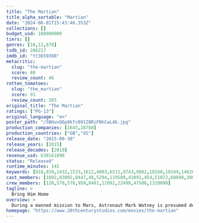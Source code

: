 ```yaml
---
title: "The Martian"
title_alpha_sortable: "Martian"
date: "2024-06-01T15:43:46.353Z"
collections: []
budget_usd: 108000000
tiers: []
genres: [18,12,878]
tsdb_id: 286217
imdb_id: "tt3659388"
metacritic:
  slug: "the-martian"
  score: 80
  review_count: 46
rotten_tomatoes:
  slug: "the_martian"
  score: 91
  review_count: 385
original_title: "The Martian"
ratings: ["PG-13"]
original_language: "en"
poster_path: "/5BHuvQ6p9kfc091Z8RiFNhCwL4b.jpg"
production_companies: [1645,28788]
production_countries: ["GB","US"]
release_date: "2015-09-30"
release_years: [2015]
release_decades: [2010]
revenue_usd: 630161890
status: "Released"
runtime_minutes: 141
keywords: [818,839,1432,1533,1612,4003,6511,9743,9882,10160,10349,14626,15354,179431,209280,239329,256328]
cast_members: [1892,83002,8447,48,5294,119589,41091,454,51072,60898,30082,1110405,240724,76547,1509615]
crew_members: [120,578,578,950,8401,11092,22498,47506,1320090]
tagline: >
  Bring Him Home
overview: >
  During a manned mission to Mars, Astronaut Mark Watney is presumed dead after a fierce storm and left behind by his crew. But Watney has survived and finds himself stranded and alone on the hostile planet. With only meager supplies, he must draw upon his ingenuity, wit and spirit to subsist and find a way to signal to Earth that he is alive.
homepage: "https://www.20thcenturystudios.com/movies/the-martian"
---
```


